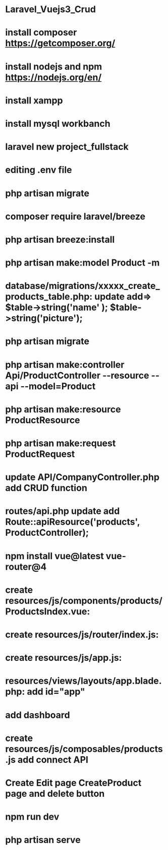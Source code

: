 # Laravel_Vuejs3_Crud
# install composer https://getcomposer.org/
# install nodejs and npm https://nodejs.org/en/
# install xampp
# install mysql workbanch
# laravel new project_fullstack
# editing .env file 
# php artisan migrate
# composer require laravel/breeze
# php artisan breeze:install
# php artisan make:model Product -m
# database/migrations/xxxxx_create_products_table.php: update  add=>    $table->string('name' ); $table->string('picture');
# php artisan migrate
# php artisan make:controller Api/ProductController --resource --api --model=Product
# php artisan make:resource ProductResource
# php artisan make:request ProductRequest
# update API/CompanyController.php add CRUD function
# routes/api.php update add Route::apiResource('products', ProductController);
# npm install vue@latest vue-router@4
# create resources/js/components/products/ProductsIndex.vue:
# create resources/js/router/index.js:
# create resources/js/app.js:
# resources/views/layouts/app.blade.php: add id="app"
# add dashboard <router-view />
# create resources/js/composables/products.js add connect API
# Create Edit page CreateProduct page and delete button
# npm run dev 
# php artisan serve 
